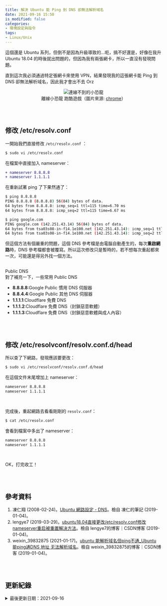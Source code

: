 ```yaml
---
title: 解決 Ubuntu 能 Ping 到 DNS 卻無法解析域名
date: 2021-09-16 15:50
is_modified: false
categories:
- 環境設定與指令
tags:
- Linux/Unix 
--- 
```


這個還是 Ubuntu 系列，但倒不是因為升級導致的...呃，搞不好還是，好像在我升 Ubuntu 18.04 的時後就出問題的，但因為我有兩張網卡，所以一直沒有發現問題。
  
直到這次我必須通過特定張網卡來使用 VPN，結果發現我的這張網卡能 Ping 到 DNS 卻無法解析域名，因此我才會出不去 Orz

<!--more-->

<center> <img src="https://i.imgur.com/lzj5l3g.png" alt="連線不到的小恐龍"></center>
<center  class="imgtext">離線小恐龍 跑酷遊戲（圖片來源: <a href="chrome://dino/"  class="imgtext">chrome</a>）</center>

<br><br>

## 修改 /etc/resolv.conf  

一開始我們直接修改 `/etc/resolv.conf` ：
```bash
$ sudo vi /etc/resolv.conf
```

在檔案中直接加入 nameserver：

```diff
+ nameserver 8.8.8.8
+ nameserver 1.1.1.1
```

在重新試著 ping 了下果然通了：

```bash
$ ping 8.8.8.8
PING 8.8.8.8 (8.8.8.8) 56(84) bytes of data.
64 bytes from 8.8.8.8: icmp_seq=1 ttl=115 time=6.70 ms
64 bytes from 8.8.8.8: icmp_seq=2 ttl=115 time=6.67 ms

$ ping google.com
PING google.com (142.251.43.14) 56(84) bytes of data.
64 bytes from tsa03s08-in-f14.1e100.net (142.251.43.14): icmp_seq=1 ttl=57 time=7.54 ms
64 bytes from tsa03s08-in-f14.1e100.net (142.251.43.14): icmp_seq=2 ttl=57 time=8.70 ms
```

但這個方法有個嚴重的問題，這個 DNS 參考檔是由電腦自動產生的，每次**重啟網路**時，DNS 參考檔都會被覆寫。所以這次修改只是暫時的，若不想每次重起都來一次，可能還是得另外找一個方法。

<br>

<div class="alert info"> 
<div class="head">Public DNS</div>
對了補充一下，一些常用 Public DNS <br>
<ul>
<li><b>8.8.8.8</b>:Google Public 慣用 DNS 伺服器</li>
<li><b>8.8.4.4</b>:Google Public 其他 DNS 伺服器</li>
<li><b>1.1.1.1</b>:Cloudflare 免費 DNS</li>
<li><b>1.1.1.2</b>:Cloudflare 免費 DNS（封鎖惡意軟體）</li>
<li><b>1.1.1.3</b>:Cloudflare 免費 DNS（封鎖惡意軟體與成人內容）</li>
</ul>
</div>


<br><br>

## 修改 /etc/resolvconf/resolv.conf.d/head

所以查了下網路，發現應該要更改：
```bash
$ sudo vi /etc/resolvconf/resolv.conf.d/head
```

在這個文件末尾增加上 nameserver：

```diff
nameserver 8.8.8.8
nameserver 1.1.1.1
```

<br>

完成後，重起網路去看看剛剛的 `resolv.conf`：
```bash
$ cat /etc/resolv.conf
```

會看到檔案中多出了 nameserver：

```diff
nameserver 8.8.8.8
nameserver 1.1.1.1
```

<br> 

OK，打完收工！


<br><br> 

## 參考資料 
1. 凍仁翔 (2008-02-24)。[Ubuntu 網路設定 - DNS](http://note.drx.tw/2008/02/ubuntu-dns.html?m=1)。檢自 凍仁的筆記 (2019-01-04)。
2. lengye7 (2019-03-29)。[ubuntu18.04直接更改/etc/resolv.conf修改nameserver重启被重置解决方法](https://blog.csdn.net/lengye7/article/details/88877867)。檢自 lengye7的博客｜CSDN博客 (2019-01-04)。
3. weixin_39832875 (2021-01-17)。[ubuntu 能解析域名但ping不通_Ubuntu 能ping通DNS 地址 无法解析域名](https://blog.csdn.net/weixin_39832875/article/details/113022802)。檢自 weixin_39832875的博客｜CSDN博客 (2019-01-04)。

<br><br>  

## 更新紀錄
<details>
  <summary>最後更新日期：2021-09-16</summary>
  <ul class="timestamp">
    　<li>2021-09-16 發布</li>
    　<li>2021-09-15 完稿</li>
    　<li>2021-09-14 起稿</li>
  </ul>
</details>